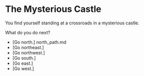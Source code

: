 # The Mysterious Castle
You find yourself standing at a crossroads in a mysterious castle.

What do you do next?

* [Go north.] north_path.md 
* [Go northeast.]
* [Go northwest.]
* [Go south.]
* [Go east.]
* [Go west.]